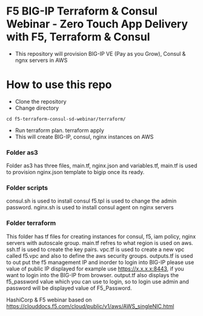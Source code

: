 # F5 BIG-IP Terraform & Consul Webinar - Zero Touch App Delivery with F5, Terraform & Consul
- This repository will provision BIG-IP VE (Pay as you Grow), Consul & ngnx servers in AWS

# How to use this repo

- Clone the repository 
- Change directory
```
cd f5-terraform-consul-sd-webinar/terraform/

```
- Run terraform plan. terraform apply
- This will create BIG-IP, consul, nginx instances on AWS

### Folder as3
Folder as3 has three files, main.tf, nginx.json and  variables.tf, main.tf is used to provision nginx.json template to bigip once its ready.

### Folder scripts
consul.sh is used to install consul 
f5.tpl is used to change the admin password.
nginx.sh is used to install consul agent on nginx servers

### Folder terraform
This folder has tf files for creating instances for consul, f5, iam policy, nginx servers with autoscale group. main.tf refres to what region is used on aws. ssh.tf is used to create the key pairs. vpc.tf is used to create a new vpc called f5.vpc and also to define the aws security groups. outputs.tf is used to out put the f5 management IP and inorder to login into BIG-IP please use value of public IP displayed for example use https://x.x.x.x:8443, if you want to login into the BIG-IP from browser.
output.tf also displays the f5_password value which you can use to login, so to login use admin and password will be displayed value of F5_Password.

HashiCorp & F5 webinar based on https://clouddocs.f5.com/cloud/public/v1/aws/AWS_singleNIC.html
